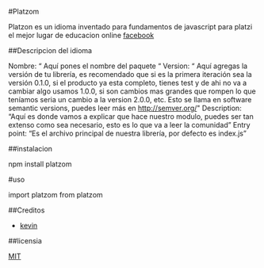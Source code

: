 #Platzom

Platzon es un idioma inventado para fundamentos de javascript para platzi el mejor lugar de educacion online [facebook](https://facebook.com)

##Descripcion del idioma

Nombre: “ Aquí pones el nombre del paquete “
Version: “ Aquí agregas la versión de tu librería, es recomendado que si es la primera iteración sea la versión 0.1.0, si el producto ya esta completo, tienes test y de ahi no va a cambiar algo usamos 1.0.0, si son cambios mas grandes que rompen lo que teníamos seria un cambio a la version 2.0.0, etc. Esto se llama en software semantic versions, puedes leer más en http://semver.org/"
Description: “Aquí es donde vamos a explicar que hace nuestro modulo, puedes ser tan extenso como sea necesario, esto es lo que va a leer la comunidad”
Entry point: “Es el archivo principal de nuestra librería, por defecto es index.js”


##instalacion

npm install platzom

#uso

import platzom from platzom

##Creditos

- [kevin](https://facebook.com)

##licensia

[MIT](https://facebook.com)